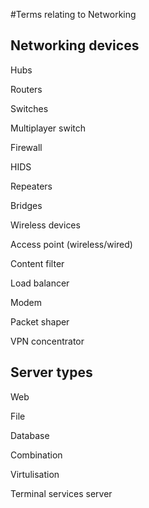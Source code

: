 #Terms relating to Networking

## Networking devices

Hubs

Routers

Switches

Multiplayer switch

Firewall

HIDS

Repeaters

Bridges

Wireless devices

Access point (wireless/wired)

Content filter

Load balancer

Modem

Packet shaper

VPN concentrator

## Server types

Web

File

Database

Combination

Virtulisation

Terminal services server
